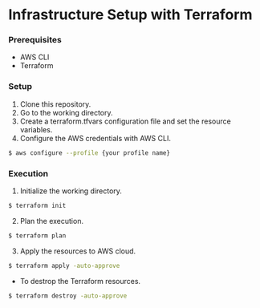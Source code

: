# Infrastructure Setup with Terraform

### Prerequisites
- AWS CLI
- Terraform

### Setup
1. Clone this repository.
2. Go to the working directory.
3. Create a terraform.tfvars configuration file and set the resource variables.
4. Configure the AWS credentials with AWS CLI.
```sh
$ aws configure --profile {your profile name}
```

### Execution
1. Initialize the working directory.
```sh
$ terraform init
```
2. Plan the execution.
```sh
$ terraform plan
```
3. Apply the resources to AWS cloud.
```sh
$ terraform apply -auto-approve
```
* To destrop the Terraform resources.
```sh
$ terraform destroy -auto-approve
```
